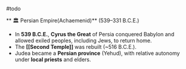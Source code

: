 #todo

** 🏛️ Persian Empire(Achaemenid)** (539–331 B.C.E.)
- In **539 B.C.E.**, **Cyrus the Great** of Persia conquered Babylon and allowed exiled peoples, including Jews, to return home.
- The **[[Second Temple]]** was rebuilt (~516 B.C.E.).
- Judea became a **Persian province** (Yehud), with relative autonomy under **local priests** and elders.